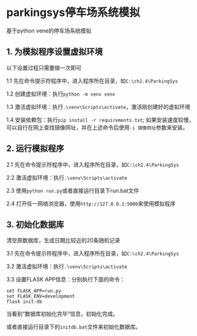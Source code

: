 # parkingsys停车场系统模拟
基于python vene的停车场系统模拟
## 1. 为模拟程序设置虚拟环境
以下设置过程只需要做一次即可

1.1 先在命令提示符程序中，进入程序所在目录，如`C:\ch2.4\ParkingSys`

1.2 创建虚拟环境：执行`python -m venv venv`

1.3 激活虚拟环境：执行`.\venv\Scripts\activate`，激活刚创建好的虚拟环境

1.4 安装依赖包：执行`pip install -r requirements.txt`; 如果安装速度较慢，可以自行在网上查找镜像网址，并在上述命令后使用`-i 镜像网址`参数来安装。

## 2. 运行模拟程序
2.1 先在命令提示符程序中，进入程序所在目录，如`C:\ch2.4\ParkingSys`

2.2 激活虚拟环境：执行`.\venv\Scripts\activate`

2.3 使用`python run.py`或者直接运行目录下run.bat文件

2.4 打开任一网络浏览器，使用`http://127.0.0.1:5000`来使用模拟程序

## 3. 初始化数据库
清空原数据库，生成日期比较近的20条随机记录

3.1 先在命令提示符程序中，进入程序所在目录，如`C:\ch2.4\ParkingSys`

3.2 激活虚拟环境：执行`.\venv\Scripts\activate`

3.3 设置FLASK APP信息：分别执行下面的命令：
```
set FLASK_APP=run.py
set FLASK_ENV=development
flask init-db
```
当看到“数据库初始化完毕”信息，初始化完成。

或者直接运行目录下的`initdb.bat`文件来初始化数据库。
